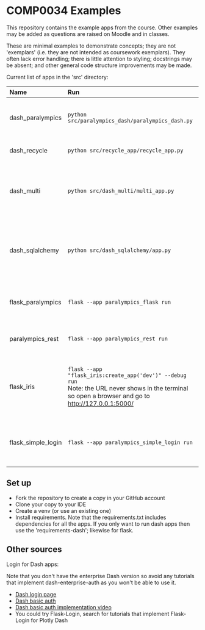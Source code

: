# COMP0034 Examples

This repository contains the example apps from the course. Other examples may be added as questions are raised on Moodle
and in classes.

These are minimal examples to demonstrate concepts; they are not 'exemplars' (i.e. they are not intended as coursework
exemplars). They often lack error handling; there is little attention to styling; docstrings may be absent; and other
general code structure improvements may be made.

Current list of apps in the 'src' directory:

| Name               | Run                                                                                                                                                        | Features                                                                                 |
|:-------------------|:-----------------------------------------------------------------------------------------------------------------------------------------------------------|:-----------------------------------------------------------------------------------------|
| dash_paralympics   | `python src/paralympics_dash/paralympics_dash.py`                                                                                                          | All core dash activities completed from weeks 6 - 9.                                     |
| dash_recycle       | `python src/recycle_app/recycle_app.py`                                                                                                                    | Example app from 2022-23 activities.                                                     |
| dash_multi         | `python src/dash_multi/multi_app.py`                                                                                                                       | Illustrates multi-page app configuration. Minimal charts, no callbacks.                  |
| dash_sqlalchemy    | `python src/dash_sqlalchemy/app.py`                                                                                                                        | Illustrates a single chart that access data using Flask-SQlAlchemy and models.py.        |
| flask_paralympics  | `flask --app paralympics_flask run`                                                                                                                        | All core flask activities completed from weeks 6 - 8.                                    |
| paralympics_rest   | `flask --app paralympics_rest run`                                                                                                                         | All core REST API activities from weeks 1-4                                              |
| flask_iris         | `flask --app "flask_iris:create_app('dev')" --debug run`<br>Note: the URL never shows in the terminal so open a browser and go to <http://127.0.0.1:5000/> | Pages with a form to get a prediction. Scikit-learn code to create a pickled model file. |
| flask_simple_login | `flask --app paralympics_simple_login run`                                                                                                                 | Illustrates login with Flask-Login. Creates and displays a user profile.                 |

## Set up

- Fork the repository to create a copy in your GitHub account
- Clone your copy to your IDE
- Create a venv (or use an existing one)
- Install requirements. Note that the requirements.txt includes dependencies for all the apps. If you only want to run
  dash apps then use the 'requirements-dash'; likewise for flask.

## Other sources

Login for Dash apps:

Note that you don't have the enterprise Dash version so avoid any tutorials that implement dash-enterprise-auth as you
won't be able to use it.

- [Dash login page](https://www.analyticsvidhya.com/blog/2021/05/create-login-page-in-dash-library/)
- [Dash basic auth](https://dash.plotly.com/authentication#basic-auth-example)
- [Dash basic auth implementation video](https://www.youtube.com/watch?v=MxQtgLVEqbQ)
- You could try Flask-Login, search for tutorials that implement Flask-Login for Plotly Dash